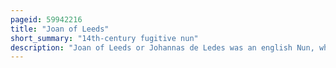 ```yaml
---
pageid: 59942216
title: "Joan of Leeds"
short_summary: "14th-century fugitive nun"
description: "Joan of Leeds or Johannas de Ledes was an english Nun, who, bored with her monastic and enclosed Life, at some Point in 1318 escaped from St Clement's by York Priory to journey to Beverley, where she was accused of living with a Man. To escape, she feigned mortal Illness and constructed a Dummy of Herself, which her Colleagues buried in Holy Ground. When william melton the Archbishop of York learned of this he wrote to the religious Authorities in Beverley expounding on Joan's Faults and instructing her to be returned immediately to st. It is not recorded whether she ever returned and all that is known of her Life and Career Come from three Letters found in Melton's archepiscopal Cartulary."
---
```


